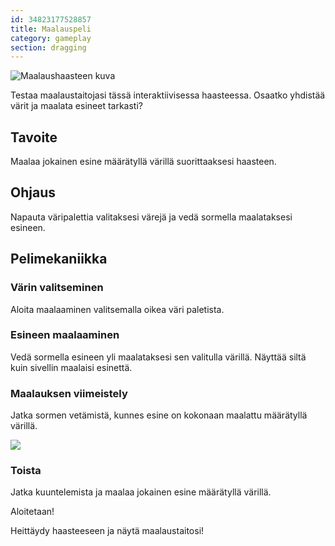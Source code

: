 ```yaml
---
id: 34823177528857
title: Maalauspeli
category: gameplay
section: dragging
---
```

![Maalaushaasteen kuva](https://help.studycat.com/hc/article_attachments/34823177517721)

Testaa maalaustaitojasi tässä interaktiivisessa haasteessa. Osaatko yhdistää värit ja maalata esineet tarkasti?

## Tavoite

Maalaa jokainen esine määrätyllä värillä suorittaaksesi haasteen.

## Ohjaus

Napauta väripalettia valitaksesi värejä ja vedä sormella maalataksesi esineen.

## Pelimekaniikka

### Värin valitseminen

Aloita maalaaminen valitsemalla oikea väri paletista.

### Esineen maalaaminen 

Vedä sormella esineen yli maalataksesi sen valitulla värillä. Näyttää siltä kuin sivellin maalaisi esinettä.

### Maalauksen viimeistely

Jatka sormen vetämistä, kunnes esine on kokonaan maalattu määrätyllä värillä.

![](https://help.studycat.com/hc/article_attachments/34967665665945)

### Toista

Jatka kuuntelemista ja maalaa jokainen esine määrätyllä värillä.

Aloitetaan!

Heittäydy haasteeseen ja näytä maalaustaitosi!

